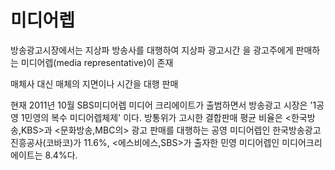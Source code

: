 # 미디어렙


방송광고시장에서는 지상파 방송사를 대행하여 지상파 광고시간
을 광고주에게 판매하는 미디어렙(media representative)이 존재

매체사 대신 매체의 지면이나 시간을 대행 판매

현재 2011년 10월 SBS미디어렙 미디어 크리에이트가 출범하면서 방송광고 시장은 '1공영 1민영의 복수 미디어렙체제' 이다. 방통위가 고시한 결합판매 평균 비율은 <한국방송,KBS>과 <문화방송,MBC의> 광고 판매를 대행하는 공영 미디어렙인 한국방송광고진흥공사(코바코)가 11.6%, <에스비에스,SBS>가 출자한 민영 미디어렙인 미디어크리에이트는 8.4%다. 